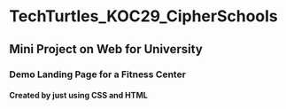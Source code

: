 # TechTurtles_KOC29_CipherSchools
## Mini Project on Web for University
### Demo Landing Page for a Fitness Center
#### Created by just using CSS and HTML
